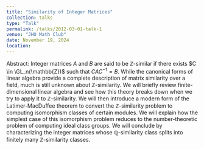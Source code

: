 ```yaml
---
title: "Similarity of Integer Matrices"
collection: talks
type: "Talk"
permalink: /talks/2012-03-01-talk-1
venue: "JHU Math Club"
date: November 19, 2024
location: 
---
```


Abstract:  Integer matrices $A$ and $B$ are said to be $\mathbb{Z}$-similar if there exists $C \in \GL_n(\mathbb{Z})$ such that $CAC^{-1} = B$. While the canonical forms of linear algebra provide a complete description of matrix similarity over a field, much is still unknown about $\mathbb{Z}$-similarity. We will briefly review finite-dimensional linear algebra and see how this theory breaks down when we try to apply it to $\mathbb{Z}$-similarity. We will then introduce a modern form of the Latimer-MacDuffee theorem to convert the $\mathbb{Z}$-similarity problem to computing isomorphism classes of certain modules. We will explain how the simplest case of this isomorphism problem reduces to the number-theoretic problem of computing ideal class groups. We will conclude by characterizing the integer matrices whose $\mathbb{Q}$-similarity class splits into finitely many $\mathbb{Z}$-similarity classes. 

